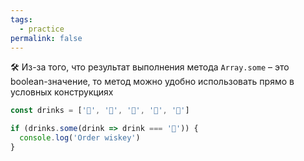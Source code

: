 ```yaml
---
tags:
  - practice
permalink: false
---
```


🛠 Из-за того, что результат выполнения метода `Array.some` – это boolean-значение, то метод можно удобно иcпользовать прямо в условных конструкциях

```js
const drinks = ['🍺', '🍺', '🥃', '🍺', '🍺']

if (drinks.some(drink => drink === '🥃')) {
  console.log('Order wiskey')
}
```
